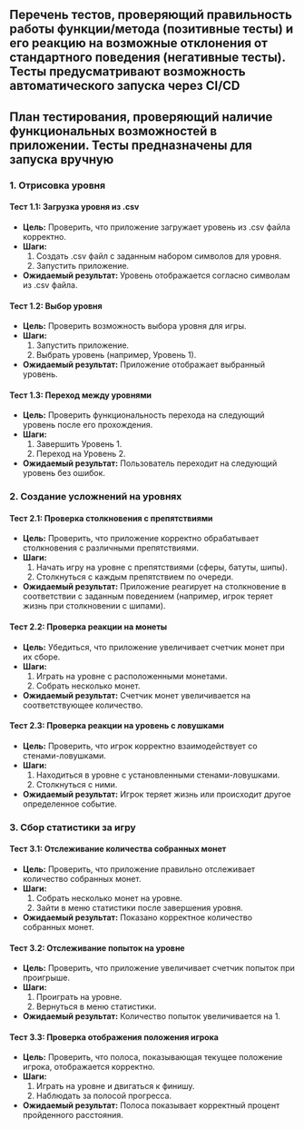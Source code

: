 ## Перечень тестов, проверяющий правильность работы функции/метода (позитивные тесты) и его реакцию на возможные отклонения от стандартного поведения (негативные тесты). Тесты предусматривают возможность автоматического запуска через CI/CD



## План тестирования, проверяющий наличие функциональных возможностей в приложении. Тесты предназначены для запуска вручную

### 1. Отрисовка уровня

#### Тест 1.1: Загрузка уровня из .csv
- **Цель:** Проверить, что приложение загружает уровень из .csv файла корректно.
- **Шаги:**
  1. Создать .csv файл с заданным набором символов для уровня.
  2. Запустить приложение.
- **Ожидаемый результат:** Уровень отображается согласно символам из .csv файла.

#### Тест 1.2: Выбор уровня
- **Цель:** Проверить возможность выбора уровня для игры.
- **Шаги:**
  1. Запустить приложение.
  2. Выбрать уровень (например, Уровень 1).
- **Ожидаемый результат:** Приложение отображает выбранный уровень.

#### Тест 1.3: Переход между уровнями
- **Цель:** Проверить функциональность перехода на следующий уровень после его прохождения.
- **Шаги:**
  1. Завершить Уровень 1.
  2. Переход на Уровень 2.
- **Ожидаемый результат:** Пользователь переходит на следующий уровень без ошибок.

### 2. Создание усложнений на уровнях

#### Тест 2.1: Проверка столкновения с препятствиями
- **Цель:** Проверить, что приложение корректно обрабатывает столкновения с различными препятствиями.
- **Шаги:**
  1. Начать игру на уровне с препятствиями (сферы, батуты, шипы).
  2. Столкнуться с каждым препятствием по очереди.
- **Ожидаемый результат:** Приложение реагирует на столкновение в соответствии с заданным поведением (например, игрок теряет жизнь при столкновении с шипами).

#### Тест 2.2: Проверка реакции на монеты
- **Цель:** Убедиться, что приложение увеличивает счетчик монет при их сборе.
- **Шаги:**
  1. Играть на уровне с расположенными монетами.
  2. Собрать несколько монет.
- **Ожидаемый результат:** Счетчик монет увеличивается на соответствующее количество.

#### Тест 2.3: Проверка реакции на уровень с ловушками
- **Цель:** Проверить, что игрок корректно взаимодействует со стенами-ловушками.
- **Шаги:**
  1. Находиться в уровне с установленными стенами-ловушками.
  2. Столкнуться с ними.
- **Ожидаемый результат:** Игрок теряет жизнь или происходит другое определенное событие.

### 3. Сбор статистики за игру

#### Тест 3.1: Отслеживание количества собранных монет
- **Цель:** Проверить, что приложение правильно отслеживает количество собранных монет.
- **Шаги:**
  1. Собрать несколько монет на уровне.
  2. Зайти в меню статистики после завершения уровня.
- **Ожидаемый результат:** Показано корректное количество собранных монет.

#### Тест 3.2: Отслеживание попыток на уровне
- **Цель:** Проверить, что приложение увеличивает счетчик попыток при проигрыше.
- **Шаги:**
  1. Проиграть на уровне.
  2. Вернуться в меню статистики.
- **Ожидаемый результат:** Количество попыток увеличивается на 1.

#### Тест 3.3: Проверка отображения положения игрока
- **Цель:** Проверить, что полоса, показывающая текущее положение игрока, отображается корректно.
- **Шаги:**
  1. Играть на уровне и двигаться к финишу.
  2. Наблюдать за полосой прогресса.
- **Ожидаемый результат:** Полоса показывает корректный процент пройденного расстояния.
